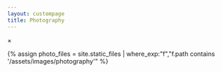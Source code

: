 ```yaml
---
layout: custompage
title: Photography
---
```


<div class="photography-container">
  <div id="photography-gallery" class="photography-gallery">
    <!-- Photos will be loaded dynamically -->
  </div>
</div>

<div id="photo-modal" class="photo-modal">
  <span class="close-modal">&times;</span>
  <img class="modal-content" id="modal-img">

  <div id="modal-caption">
    <p id="modal-date"></p>
    <p id="modal-location"></p>
  </div>
</div>
<!-- <script>
  // Sample photo data - will be replaced with actual photos later
  const samplePhotos = [
    { 
      url: '{{ site.url }}/assets/images/cocktail-party-1.jpg',
      date: 'December 1, 2023',
      location: 'Boston, MA'
    },
    { 
      url: '{{ site.url }}/assets/images/cocktail-party-2.jpg',
      date: 'December 1, 2023',
      location: 'Boston, MA'
    },
    { 
      url: '{{ site.url }}/assets/images/game-night-1.jpeg',
      date: 'January 1, 2025',
      location: 'Cambridge, MA'
    },
    { 
      url: '{{ site.url }}/assets/images/game-night-2.jpeg',
      date: 'January 1, 2025',
      location: 'Cambridge, MA'
    }
    // More photos will be added later
  ];
</script> -->
{% assign photo_files = site.static_files | where_exp:"f","f.path contains '/assets/images/photography'" %}
<script>
  const photos = [
  {% for f in photo_files %}
    {% assign meta = site.data.photos[f.name] %}
    {
        url: "{{ site.url }}{{ f.path }}",  // url: "{{ f.path | relative_url }}",
        date: "{{ meta.date }}",       // you can fill these in manually or via a data file
        location: "{{ meta.location }}"
    }{% unless forloop.last %},{% endunless %}
  {% endfor %}
  ];
</script>

<script src="{{ site.url }}/assets/js/photography.js"></script>
